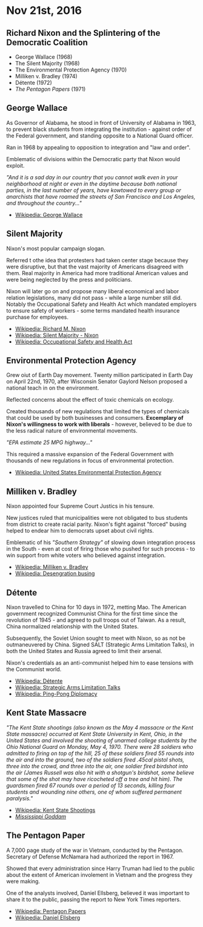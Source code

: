 Nov 21st, 2016
==============

Richard Nixon and the Splintering of the Democratic Coalition
-------------------------------------------------------------

- George Wallace (1968)
- The Silent Majority (1968)
- The Environmental Protection Agency (1970)
- Milliken v. Bradley (1974)
- Détente (1972)
- *The Pentagon Papers* (1971)

George Wallace
--------------

As Governor of Alabama, he stood in front of University of Alabama in 1963, to prevent black students from integrating the institution - against order of the Federal government, and standing opposite to a National Guard officer.

Ran in 1968 by appealing to opposition to integration and "law and order".

Emblematic of divisions within the Democratic party that Nixon would exploit.

*"And it is a sad day in our country that you cannot walk even in your neighborhood at night or even in the daytime because both national parties, in the last number of years, have kowtowed to every group or anarchists that have roamed the streets of San Francisco and Los Angeles, and throughout the country..."*

- [Wikipedia: George Wallace](https://en.wikipedia.org/wiki/George_Wallace)

Silent Majority
---------------

Nixon's most popular campaign slogan.

Referred t othe idea that protesters had taken center stage because they were disruptive, but that the vast majority of Americans disagreed with them. Real majority in America had more traditional American values and were being neglected by the press and politicians.

Nixon will later go on and propose many liberal economical and labor relation legislations, many did not pass - while a large number still did. Notably the Occupational Safety and Health Act which mandated employers to ensure safety of workers - some terms mandated health insurance purchase for employees.

- [Wikipedia: Richard M. Nixon](https://en.wikipedia.org/wiki/Richard_Nixon)
- [Wikipedia: Silent Majority - Nixon](https://en.wikipedia.org/wiki/Silent_majority#Nixon)
- [Wikipedia: Occupational Safety and Health Act](https://en.wikipedia.org/wiki/Occupational_Safety_and_Health_Act_%28United_States%29)

Environmental Protection Agency
-------------------------------

Grew oiut of Earth Day movement. Twenty million participated in Earth Day on April 22nd, 1970, after Wisconsin Senator Gaylord Nelson proposed a national teach in on the environment.

Reflected concerns about the effect of toxic chemicals on ecology.

Created thousands of new regulations that limited the types of chemicals that could be used by both businesses and consumers. **Excemplary of Nixon's willingness to work with liberals** - however, believed to be due to the less radical nature of environmental movements.

*"EPA estimate 25 MPG highway..."*

This required a massive expansion of the Federal Government with thousands of new regulations in focus of environmental protection.

- [Wikipedia: United States Environmental Protection Agency](https://en.wikipedia.org/wiki/United_States_Environmental_Protection_Agency)

Milliken v. Bradley
-------------------

Nixon appointed four Supreme Court Justics in his tensure.

New justices ruled that municipalities were not obligated to bus students from district to create racial parity. Nixon's fight against "forced" busing helped to endear him to democrats upset about civil rights.

Emblematic of his *"Southern Strategy"* of slowing down integration process in the South - even at cost of firing those who pushed for such process - to win support from white voters who believed against integration.

- [Wikipedia: Milliken v. Bradley](https://en.wikipedia.org/wiki/Milliken_v._Bradley)
- [Wikipedia: Desengration busing](https://en.wikipedia.org/wiki/Desegregation_busing)

Détente
-------

 Nixon travelled to China for 10 days in 1972, metting Mao. The American government recognized Communist China for the first time since the revolution of 1945 - and agreed to pull troops out of Taiwan. As a result, China normalized relationship with the United States.

 Subsequently, the Soviet Union sought to meet with Nixon, so as not be outmaneuvered by China. Signed SALT (Strategic Arms Limitation Talks), in both the United States and Russia agreed to limit their arsenal.

 Nixon's credentials as an anti-communist helped him to ease tensions with the Communist world.

- [Wikipedia: Détente](https://en.wikipedia.org/wiki/D%C3%A9tente)
- [Wikipedia: Strategic Arms Limitation Talks](https://en.wikipedia.org/wiki/Strategic_Arms_Limitation_Talks)
- [Wikipedia: Ping-Pong Diplomacy](https://en.wikipedia.org/wiki/Ping-pong_diplomacy)

Kent State Massacre
-------------------

*"The Kent State shootings (also known as the May 4 massacre or the Kent State massacre) occurred at Kent State University in Kent, Ohio, in the United States and involved the shooting of unarmed college students by the Ohio National Guard on Monday, May 4, 1970. There were 28 soldiers who admitted to firing on top of the hill, 25 of these soldiers fired 55 rounds into the air and into the ground, two of the soldiers fired .45cal pistol shots, three into the crowd, and three into the air, one soldier fired birdshot into the air (James Russell was also hit with a shotgun's birdshot, some believe that some of the shot may have ricocheted off a tree and hit him). The guardsmen fired 67 rounds over a period of 13 seconds, killing four students and wounding nine others, one of whom suffered permanent paralysis."*

- [Wikipedia: Kent State Shootings](https://en.wikipedia.org/wiki/Kent_State_shootings)
- [*Mississippi Goddam*](https://www.youtube.com/watch?v=LJ25-U3jNWM)

The Pentagon Paper
------------------

A 7,000 page study of the war in Vietnam, conducted by the Pentagon. Secretary of Defense McNamara had authorized the report in 1967.

Showed that every administration since Harry Truman had lied to the public about the extent of American involement in Vietnam and the progress they were making.

One of the analysts involved, Daniel Ellsberg, believed it was important to share it to the public, passing the report to New York Times reporters.

- [Wikipedia: Pentagon Papers](https://en.wikipedia.org/wiki/Pentagon_Papers)
- [Wikipedia: Daniel Ellsberg](https://en.wikipedia.org/wiki/Daniel_Ellsberg)
